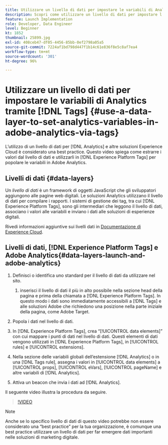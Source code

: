 ```yaml
---
title: Utilizzare un livello di dati per impostare le variabili di Analytics tramite tag
description: Scopri come utilizzare un livello di dati per impostare l’origine dei dati di Analytics e altre soluzioni Experience Cloud.
feature: Launch Implementation
role: Developer, Data Engineer
level: Beginner
kt: 1852
thumbnail: 25899.jpg
exl-id: 408ceb47-df05-4456-85bb-0ef2798a05a5
source-git-commit: 7224af1bd798d447f1b14c61e836f8e5c8af7ea4
workflow-type: tm+mt
source-wordcount: '301'
ht-degree: 96%

---
```


# Utilizzare un livello di dati per impostare le variabili di Analytics tramite [!DNL Tags] {#use-a-data-layer-to-set-analytics-variables-in-adobe-analytics-via-tags}

L’utilizzo di un livello di dati per [!DNL Analytics] e altre soluzioni Experience Cloud è considerato una best practice. Questo video spiega come estrarre i valori dal livello di dati e utilizzarli in [!DNL Experience Platform Tags] per popolare le variabili in Adobe Analytics.

## Livelli di dati {#data-layers}

Un _livello di dati_ è un framework di oggetti JavaScript che gli sviluppatori aggiungono alle pagine web digitali. Le soluzioni Analytics utilizzano il livello di dati per compilare i rapporti. I sistemi di gestione dei tag, tra cui [!DNL Experience Platform Tags], sono gli intermediari che leggono il livello di dati, associano i valori alle variabili e inviano i dati alle soluzioni di esperienze digitali.

Rivedi informazioni aggiuntive sui livelli dati in [Documentazione di Experience Cloud](https://experienceleague.adobe.com/docs/analytics/implementation/prepare/data-layer.html?lang=it).

## Livelli di dati, [!DNL Experience Platform Tags] e Adobe Analytics{#data-layers-launch-and-adobe-analytics}

1. Definisci o identifica uno standard per il livello di dati da utilizzare nel sito.

   1. inserisci il livello di dati il più in alto possibile nella sezione head della pagina e prima della chiamata a [!DNL Experience Platform Tags]. In questo modo i dati sono immediatamente accessibili a [!DNL Tags] e alle soluzioni Adobe che richiedono una posizione nella parte iniziale della pagina, come Adobe Target.

1. Popola i dati nel livello di dati.
1. In [!DNL Experience Platform Tags], crea “[!UICONTROL data elements]” con cui mappare i punti di dati nel livello di dati. Questi elementi di dati vengono utilizzati in [!DNL Experience Platform Tags], in [!UICONTROL rules] e [!UICONTROL extensions].
1. Nella sezione delle variabili globali dell’estensione [!DNL Analytics] o in una [!DNL Tags rule], assegna i valori in [!UICONTROL data elements] a [!UICONTROL props], [!UICONTROL eVars], [!UICONTROL pageName] e altre variabili di [!DNL Analytics].
1. Attiva un beacon che invia i dati ad [!DNL Analytics].

Il seguente video illustra la procedura da seguire.

>[!VIDEO](https://video.tv.adobe.com/v/25899/?quality=12&learn=on)

>[!NOTE]
>
>Anche se lo specifico livello di dati di questo video potrebbe non essere considerato una “best practice” per la tua organizzazione, è comunque una best practice utilizzare un livello di dati per far emergere dati importanti nelle soluzioni di marketing digitale.